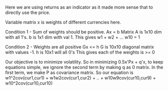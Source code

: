 Here we are using returns as an indicator as it made more sense that to directly use the price.

Variable matrix x is weights of different currencies here. 

Condition 1 - 
Sum of weights should be positive.
Ax = b
Matrix A is 1x10 dim with all 1's. b is 1x1 dim with val 1. 
This gives w1 + w2 + ... w10 = 1


Condition 2 - 
Weights are all positive
Gx <= h
G is 10x10 diagonal matrix with values -1. h is 10x1 will all 0's
This gives each of the weights is >= 0



Our objective is to minimize volatility.
So in minimizing 0.5x'Px + q'x, to keep equations simple, we ignore the second term by making q as 0 matrix. In the first term, we make P as covariance matrix. So our equation is w1^2cov(cur1,cur1) + w1w2cov(cur1,cur2) + .. + w10w9cov(cur10,cur9) + w10^2cov(cur10,cur10)


